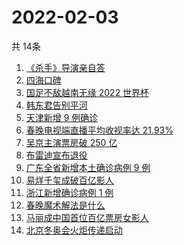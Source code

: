 # 2022-02-03
  共 14条

  <!-- BEGIN -->
  <!-- 最后更新时间:Thu Feb 03 2022 05:10:16 GMT+0000 (Coordinated Universal Time) -->
  1. [《杀手》导演亲自答](https://www.zhihu.com/search?q=这个杀手不太冷静)
1. [四海口碑](https://www.zhihu.com/search?q=四海)
1. [国足不敌越南无缘 2022 世界杯](https://www.zhihu.com/search?q=国足)
1. [韩东君告别平河](https://www.zhihu.com/search?q=长津湖)
1. [天津新增 9 例确诊](https://www.zhihu.com/search?q=天津疫情)
1. [春晚电视端直播平均收视率达 21.93%](https://www.zhihu.com/search?q=春晚收视率)
1. [吴京主演票房破 250 亿](https://www.zhihu.com/search?q=吴京主演票房)
1. [布雷迪宣布退役](https://www.zhihu.com/search?q=布雷迪)
1. [广东全省新增本土确诊病例 9 例](https://www.zhihu.com/search?q=广东疫情)
1. [易烊千玺成破百亿影人](https://www.zhihu.com/search?q=易烊千玺成)
1. [浙江新增确诊病例 1 例](https://www.zhihu.com/search?q=浙江疫情)
1. [春晚魔术解法是什么](https://www.zhihu.com/search?q=春晚魔术解法)
1. [马丽成中国首位百亿票房女影人](https://www.zhihu.com/search?q=马丽)
1. [北京冬奥会火炬传递启动](https://www.zhihu.com/search?q=冬奥会火炬传递)
  <!-- END -->
  